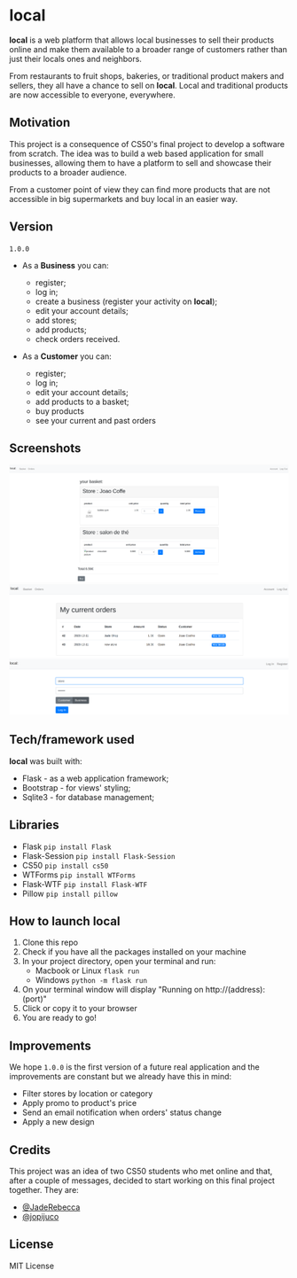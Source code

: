 # local

**local** is a web platform that allows local businesses to sell their products online and make them available to a broader range of customers rather than just their locals ones and neighbors.

From restaurants to fruit shops, bakeries, or traditional product makers and sellers, they all have a chance to sell on **local**.
Local and traditional products are now accessible to everyone, everywhere.

## Motivation

This project is a consequence of CS50's final project to develop a software from scratch.
The idea was to build a web based application for small businesses, allowing them to have a platform to sell and showcase their products to a broader audience.

From a customer point of view they can find more products that are not accessible in big supermarkets and buy local in an easier way.

## Version

`1.0.0`

* As a **Business** you can:
    * register;
    * log in;
    * create a business (register your activity on **local**);
    * edit your account details;
    * add stores;
    * add products;
    * check orders received.

* As a **Customer** you can:
    * register;
    * log in;
    * edit your account details;
    * add products to a basket;
    * buy products
    * see your current and past orders
   
## Screenshots

![basket](screenshots/basket.png)
![orders](screenshots/orders.png)
![login](screenshots/login.png)

## Tech/framework used

**local** was built with:

* Flask - as a web application framework;
* Bootstrap - for views' styling;
* Sqlite3 - for database management;

## Libraries

* Flask `pip install Flask`
* Flask-Session `pip install Flask-Session`
* CS50 `pip install cs50`
* WTForms `pip install WTForms`
* Flask-WTF `pip install Flask-WTF`
* Pillow `pip install pillow`

## How to launch local

1. Clone this repo
2. Check if you have all the packages installed on your machine
3. In your project directory, open your terminal and run:
    * Macbook or Linux `flask run`
    * Windows `python -m flask run`
4. On your terminal window will display "Running on http://(address):(port)"
5. Click or copy it to your browser
6. You are ready to go! 

## Improvements

We hope `1.0.0` is the first version of a future real application and the improvements are constant but we already have this in mind:

* Filter stores by location or category
* Apply promo to product's price
* Send an email notification when orders' status change
* Apply a new design

## Credits

This project was an idea of two CS50 students who met online and that, after a couple of messages, decided to start working on this final project together.
They are:

* [@JadeRebecca](https://github.com/JadeRebecca)
* [@jopijuco](https://github.com/jopijuco)

## License

MIT License